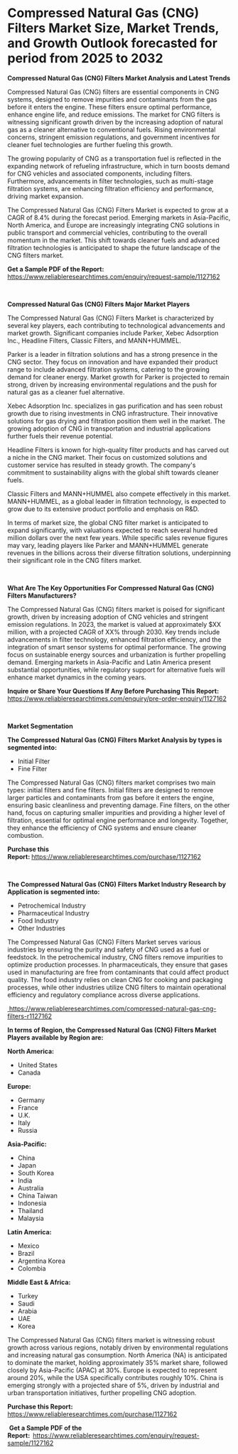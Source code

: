 <p><h1>Compressed Natural Gas (CNG) Filters Market Size, Market Trends, and Growth Outlook forecasted for period from 2025 to 2032</h1></p><p><strong>Compressed Natural Gas (CNG) Filters Market Analysis and Latest Trends</strong></p>
<p><p>Compressed Natural Gas (CNG) filters are essential components in CNG systems, designed to remove impurities and contaminants from the gas before it enters the engine. These filters ensure optimal performance, enhance engine life, and reduce emissions. The market for CNG filters is witnessing significant growth driven by the increasing adoption of natural gas as a cleaner alternative to conventional fuels. Rising environmental concerns, stringent emission regulations, and government incentives for cleaner fuel technologies are further fueling this growth.</p><p>The growing popularity of CNG as a transportation fuel is reflected in the expanding network of refueling infrastructure, which in turn boosts demand for CNG vehicles and associated components, including filters. Furthermore, advancements in filter technologies, such as multi-stage filtration systems, are enhancing filtration efficiency and performance, driving market expansion. </p><p>The Compressed Natural Gas (CNG) Filters Market is expected to grow at a CAGR of 8.4% during the forecast period. Emerging markets in Asia-Pacific, North America, and Europe are increasingly integrating CNG solutions in public transport and commercial vehicles, contributing to the overall momentum in the market. This shift towards cleaner fuels and advanced filtration technologies is anticipated to shape the future landscape of the CNG filters market.</p></p>
<p><strong>Get a Sample PDF of the Report:&nbsp;</strong> <a href="https://www.reliableresearchtimes.com/enquiry/request-sample/1127162?utm_campaign=3034&utm_medium=2&utm_source=Github&utm_content=ia&utm_term=12042025&utm_id=compressed-natural-gas-cng-filters">https://www.reliableresearchtimes.com/enquiry/request-sample/1127162</a></p>
<p>&nbsp;</p>
<p><strong>Compressed Natural Gas (CNG) Filters Major Market Players</strong></p>
<p><p>The Compressed Natural Gas (CNG) Filters Market is characterized by several key players, each contributing to technological advancements and market growth. Significant companies include Parker, Xebec Adsorption Inc., Headline Filters, Classic Filters, and MANN+HUMMEL.</p><p>Parker is a leader in filtration solutions and has a strong presence in the CNG sector. They focus on innovation and have expanded their product range to include advanced filtration systems, catering to the growing demand for cleaner energy. Market growth for Parker is projected to remain strong, driven by increasing environmental regulations and the push for natural gas as a cleaner fuel alternative.</p><p>Xebec Adsorption Inc. specializes in gas purification and has seen robust growth due to rising investments in CNG infrastructure. Their innovative solutions for gas drying and filtration position them well in the market. The growing adoption of CNG in transportation and industrial applications further fuels their revenue potential.</p><p>Headline Filters is known for high-quality filter products and has carved out a niche in the CNG market. Their focus on customized solutions and customer service has resulted in steady growth. The company's commitment to sustainability aligns with the global shift towards cleaner fuels.</p><p>Classic Filters and MANN+HUMMEL also compete effectively in this market. MANN+HUMMEL, as a global leader in filtration technology, is expected to grow due to its extensive product portfolio and emphasis on R&D.</p><p>In terms of market size, the global CNG filter market is anticipated to expand significantly, with valuations expected to reach several hundred million dollars over the next few years. While specific sales revenue figures may vary, leading players like Parker and MANN+HUMMEL generate revenues in the billions across their diverse filtration solutions, underpinning their significant role in the CNG filters market.</p></p>
<p>&nbsp;</p>
<p><strong>What Are The Key Opportunities For Compressed Natural Gas (CNG) Filters Manufacturers?</strong></p>
<p><p>The Compressed Natural Gas (CNG) filters market is poised for significant growth, driven by increasing adoption of CNG vehicles and stringent emission regulations. In 2023, the market is valued at approximately $XX million, with a projected CAGR of XX% through 2030. Key trends include advancements in filter technology, enhanced filtration efficiency, and the integration of smart sensor systems for optimal performance. The growing focus on sustainable energy sources and urbanization is further propelling demand. Emerging markets in Asia-Pacific and Latin America present substantial opportunities, while regulatory support for alternative fuels will enhance market dynamics in the coming years.</p></p>
<p><strong>Inquire or Share Your Questions If Any Before Purchasing This Report:</strong> <a href="https://www.reliableresearchtimes.com/enquiry/pre-order-enquiry/1127162?utm_campaign=3034&utm_medium=2&utm_source=Github&utm_content=ia&utm_term=12042025&utm_id=compressed-natural-gas-cng-filters">https://www.reliableresearchtimes.com/enquiry/pre-order-enquiry/1127162</a></p>
<p>&nbsp;</p>
<p><strong>Market Segmentation</strong></p>
<p><strong>The Compressed Natural Gas (CNG) Filters Market Analysis by types is segmented into:</strong></p>
<p><ul><li>Initial Filter</li><li>Fine Filter</li></ul></p>
<p><p>The Compressed Natural Gas (CNG) filters market comprises two main types: initial filters and fine filters. Initial filters are designed to remove larger particles and contaminants from gas before it enters the engine, ensuring basic cleanliness and preventing damage. Fine filters, on the other hand, focus on capturing smaller impurities and providing a higher level of filtration, essential for optimal engine performance and longevity. Together, they enhance the efficiency of CNG systems and ensure cleaner combustion.</p></p>
<p><strong>Purchase this Report:&nbsp;</strong><a href="https://www.reliableresearchtimes.com/purchase/1127162?utm_campaign=3034&utm_medium=2&utm_source=Github&utm_content=ia&utm_term=12042025&utm_id=compressed-natural-gas-cng-filters">https://www.reliableresearchtimes.com/purchase/1127162</a></p>
<p>&nbsp;</p>
<p><strong>The Compressed Natural Gas (CNG) Filters Market Industry Research by Application is segmented into:</strong></p>
<p><ul><li>Petrochemical Industry</li><li>Pharmaceutical Industry</li><li>Food Industry</li><li>Other Industries</li></ul></p>
<p><p>The Compressed Natural Gas (CNG) Filters Market serves various industries by ensuring the purity and safety of CNG used as a fuel or feedstock. In the petrochemical industry, CNG filters remove impurities to optimize production processes. In pharmaceuticals, they ensure that gases used in manufacturing are free from contaminants that could affect product quality. The food industry relies on clean CNG for cooking and packaging processes, while other industries utilize CNG filters to maintain operational efficiency and regulatory compliance across diverse applications.</p></p>
<p><a href="https://www.reliableresearchtimes.com/compressed-natural-gas-cng-filters-r1127162?utm_campaign=3034&utm_medium=2&utm_source=Github&utm_content=ia&utm_term=12042025&utm_id=compressed-natural-gas-cng-filters">&nbsp;https://www.reliableresearchtimes.com/compressed-natural-gas-cng-filters-r1127162</a></p>
<p><strong>In terms of Region, the Compressed Natural Gas (CNG) Filters Market Players available by Region are:</strong></p>
<p>
    <p> <strong> North America: </strong>
        <ul>
            <li>United States</li>
            <li>Canada</li>
        </ul>
        </p> 
    <p> <strong> Europe: </strong>
        <ul>
            <li>Germany</li>
            <li>France</li>
            <li>U.K.</li>
            <li>Italy</li>
            <li>Russia</li>
        </ul>
        </p> 
    <p> <strong> Asia-Pacific: </strong>
        <ul>
            <li>China</li>
            <li>Japan</li>
            <li>South Korea</li>
            <li>India</li>
            <li>Australia</li>
            <li>China Taiwan</li>
            <li>Indonesia</li>
            <li>Thailand</li>
            <li>Malaysia</li>
        </ul>
        </p> 
    <p> <strong> Latin America: </strong>
        <ul>
            <li>Mexico</li>
            <li>Brazil</li>
            <li>Argentina Korea</li>
            <li>Colombia</li>
        </ul>
        </p> 
    <p> <strong> Middle East & Africa: </strong>
        <ul>
            <li>Turkey</li>
            <li>Saudi</li>
            <li>Arabia</li>
            <li>UAE</li>
            <li>Korea</li>
        </ul>
    </p>
    </p>
<p><p>The Compressed Natural Gas (CNG) filters market is witnessing robust growth across various regions, notably driven by environmental regulations and increasing natural gas consumption. North America (NA) is anticipated to dominate the market, holding approximately 35% market share, followed closely by Asia-Pacific (APAC) at 30%. Europe is expected to represent around 20%, while the USA specifically contributes roughly 10%. China is emerging strongly with a projected share of 5%, driven by industrial and urban transportation initiatives, further propelling CNG adoption.</p></p>
<p><strong>Purchase this Report: </strong><a href="https://www.reliableresearchtimes.com/purchase/1127162?utm_campaign=3034&utm_medium=2&utm_source=Github&utm_content=ia&utm_term=12042025&utm_id=compressed-natural-gas-cng-filters">https://www.reliableresearchtimes.com/purchase/1127162</a></p>
<p>&nbsp;<strong>Get a Sample PDF of the Report:&nbsp;&nbsp;</strong><a href="https://www.reliableresearchtimes.com/enquiry/request-sample/1127162?utm_campaign=3034&utm_medium=2&utm_source=Github&utm_content=ia&utm_term=12042025&utm_id=compressed-natural-gas-cng-filters">https://www.reliableresearchtimes.com/enquiry/request-sample/1127162</a></p>
<p><strong></strong></p>
<p><p></p><p></p><p></p></p>